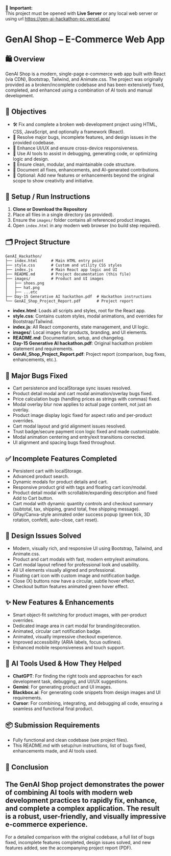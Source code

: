  📢 **Important:**  
 This project must be opened with **Live Server** or any local web server or using url https://gen-ai-hackathon-pc.vercel.app/

# GenAI Shop – E-Commerce Web App

## 🛍️ Overview
GenAI Shop is a modern, single-page e-commerce web app built with React (via CDN), Bootstrap, Tailwind, and Animate.css. The project was originally provided as a broken/incomplete codebase and has been extensively fixed, completed, and enhanced using a combination of AI tools and manual development.

## 🎯 Objectives
- 🛠️ Fix and complete a broken web development project using HTML, CSS, JavaScript, and optionally a framework (React).
- 🐞 Resolve major bugs, incomplete features, and design issues in the provided codebase.
- 💎 Enhance UI/UX and ensure cross-device responsiveness.
- 🤖 Use AI tools to assist in debugging, generating code, or optimizing logic and design.
- 🧩 Ensure clean, modular, and maintainable code structure.
- 📝 Document all fixes, enhancements, and AI-generated contributions.
- 🌟 Optional: Add new features or enhancements beyond the original scope to show creativity and initiative.

## 🚀 Setup / Run Instructions
1. **Clone or Download the Repository**
2. Place all files in a single directory (as provided).
3. Ensure the `images/` folder contains all referenced product images.
4. Open `index.html` in any modern web browser (no build step required).

## 🗂️ Project Structure
```
GenAI_Hackathon/
├── index.html      # Main HTML entry point
├── style.css       # Custom and utility CSS styles
├── index.js        # Main React app logic and UI
├── README.md       # Project documentation (this file)
├── images/         # Product and UI images
│   ├── shoes.png
│   ├── hat.png
│   ├── ...etc
├── Day-15 Generative AI hackathon.pdf  # Hackathon instructions
└── GenAI_Shop_Project_Report.pdf       # Project report
```
- **index.html**: Loads all scripts and styles, root for the React app.
- **style.css**: Contains custom styles, modal animations, and overrides for Bootstrap/Tailwind.
- **index.js**: All React components, state management, and UI logic.
- **images/**: Local images for products, branding, and UI elements.
- **README.md**: Documentation, setup, and changelog.
- **Day-15 Generative AI hackathon.pdf**: Original hackathon problem statement and requirements.
- **GenAI_Shop_Project_Report.pdf**: Project report (comparison, bug fixes, enhancements, etc.).

## 🐞 Major Bugs Fixed
- Cart persistence and localStorage sync issues resolved.
- Product detail modal and cart modal animation/overlay bugs fixed.
- Price calculation bugs (handling prices as strings with commas) fixed.
- Modal overlay blur now applies to actual page content, not just an overlay.
- Product image display logic fixed for aspect ratio and per-product overrides.
- Cart modal layout and grid alignment issues resolved.
- Trust badge/secure payment icon logic fixed and made customizable.
- Modal animation centering and entry/exit transitions corrected.
- UI alignment and spacing bugs fixed throughout.

## ✅ Incomplete Features Completed
- Persistent cart with localStorage.
- Advanced product search.
- Dynamic modals for product details and cart.
- Responsive product grid with tags and floating cart icon/modal.
- Product detail modal with scrollable/expanding description and fixed Add to Cart button.
- Cart modal with dynamic quantity controls and checkout summary (subtotal, tax, shipping, grand total, free shipping message).
- GPay/Canva-style animated order success popup (green tick, 3D rotation, confetti, auto-close, cart reset).

## 🎨 Design Issues Solved
- Modern, visually rich, and responsive UI using Bootstrap, Tailwind, and Animate.css.
- Product and cart modals with fast, modern entry/exit animations.
- Cart modal layout refined for professional look and usability.
- All UI elements visually aligned and professional.
- Floating cart icon with custom image and notification badge.
- Close (X) buttons now have a circular, subtle hover effect.
- Checkout button features animated green hover effect.

## ✨ New Features & Enhancements
- Smart object-fit switching for product images, with per-product overrides.
- Dedicated image area in cart modal for branding/decoration.
- Animated, circular cart notification badge.
- Animated, visually impressive checkout experience.
- Improved accessibility (ARIA labels, focus outlines).
- Enhanced mobile responsiveness and touch support.

## 🤖 AI Tools Used & How They Helped
- **ChatGPT**: For finding the right tools and approaches for each development task, debugging, and UI/UX suggestions.
- **Gemini**: For generating product and UI images.
- **Blackbox.ai**: For generating code snippets from design images and UI requirements.
- **Cursor**: For combining, integrating, and debugging all code, ensuring a seamless and functional final product.

## 📦 Submission Requirements
- Fully functional and clean codebase (see project files).
- This README.md with setup/run instructions, list of bugs fixed, enhancements made, and AI tools used.

## 🏁 Conclusion
The GenAI Shop project demonstrates the power of combining AI tools with modern web development practices to rapidly fix, enhance, and complete a complex application. The result is a robust, user-friendly, and visually impressive e-commerce experience.
---

For a detailed comparison with the original codebase, a full list of bugs fixed, incomplete features completed, design issues solved, and new features added, see the accompanying project report (PDF).

 
